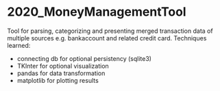 # 2020_MoneyManagementTool
Tool for parsing, categorizing and presenting merged transaction data of multiple sources e.g. bankaccount and related credit card.
Techniques learned:
 - connecting db for optional persistency (sqlite3)
 - TKInter for optional visualization
 - pandas for data transformation
 - matplotlib for plotting results
